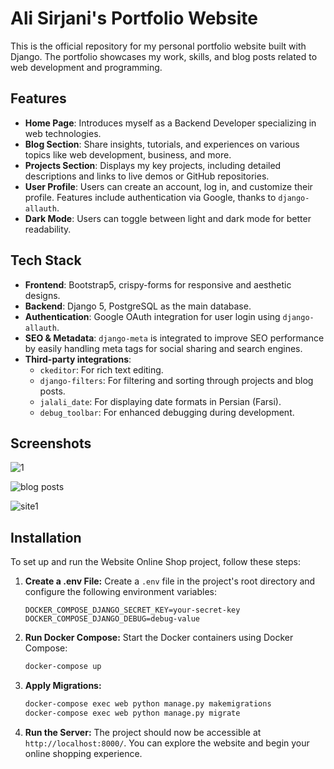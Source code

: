 
# Ali Sirjani's Portfolio Website

This is the official repository for my personal portfolio website built with Django. The portfolio showcases my work, skills, and blog posts related to web development and programming.

## Features

- **Home Page**: Introduces myself as a Backend Developer specializing in web technologies.
- **Blog Section**: Share insights, tutorials, and experiences on various topics like web development, business, and more.
- **Projects Section**: Displays my key projects, including detailed descriptions and links to live demos or GitHub repositories.
- **User Profile**: Users can create an account, log in, and customize their profile. Features include authentication via Google, thanks to `django-allauth`.
- **Dark Mode**: Users can toggle between light and dark mode for better readability.

## Tech Stack

- **Frontend**: Bootstrap5, crispy-forms for responsive and aesthetic designs.
- **Backend**: Django 5, PostgreSQL as the main database.
- **Authentication**: Google OAuth integration for user login using `django-allauth`.
- **SEO & Metadata**: `django-meta` is integrated to improve SEO performance by easily handling meta tags for social sharing and search engines.
- **Third-party integrations**:
  - `ckeditor`: For rich text editing.
  - `django-filters`: For filtering and sorting through projects and blog posts.
  - `jalali_date`: For displaying date formats in Persian (Farsi).
  - `debug_toolbar`: For enhanced debugging during development.

## Screenshots

![1](https://github.com/user-attachments/assets/fa7cf776-0f70-42c7-b826-aa4fe23781c1)

![blog posts](https://github.com/user-attachments/assets/bb39444a-f938-48f8-97f5-bb25c22bf862)

![site1](https://github.com/user-attachments/assets/c0599bde-25ed-4a22-8eea-12a490f8fde0)

## Installation

To set up and run the Website Online Shop project, follow these steps:

1. **Create a .env File:**
   Create a `.env` file in the project's root directory and configure the following environment variables:

   ```plaintext
   DOCKER_COMPOSE_DJANGO_SECRET_KEY=your-secret-key
   DOCKER_COMPOSE_DJANGO_DEBUG=debug-value
   ```

2. **Run Docker Compose:**
   Start the Docker containers using Docker Compose:

   ```bash
   docker-compose up
   ```

3. **Apply Migrations:**

   ```bash
   docker-compose exec web python manage.py makemigrations
   docker-compose exec web python manage.py migrate
   ```

4. **Run the Server:**
   The project should now be accessible at `http://localhost:8000/`. You can explore the website and begin your online shopping experience.
